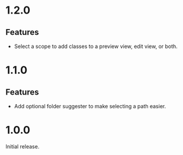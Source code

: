 # 1.2.0

## Features

- Select a scope to add classes to a preview view, edit view, or both.

# 1.1.0

## Features

- Add optional folder suggester to make selecting a path easier.

# 1.0.0

Initial release.
